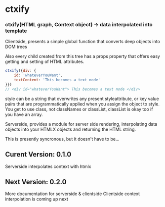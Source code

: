# ctxify
### ctxify(HTML graph, Context object) -> data interpolated into template

Clientside, presents a simple global function that converts deep objects into DOM trees

Also every child created from this tree has a props property that offers easy getting and setting of HTML attributes.

```js
ctxify({div: {
	id: 'whateverYouWant', 
	textContent: 'This becomes a text node'
}})
// <div id="whateverYouWant"> This becomes a text node </div>
```

style can be a string that overwrites any present styleattribute, or key value pairs that are programmatically applied when you assign the object to style.
You get to use class, not classNames or classList,
classList is okay too if you have an array.


Serverside, provides a module for server side rendering, interpolating data objects into your HTMLX objects and returning the HTML string.

This is presently syncronous, but it doesn't have to be...

## Curent Version: 0.1.0

Serverside interpolates context with htmlx

## Next Version: 0.2.0

More documentation for serverside & clientside
Clientside context interpolation is coming up next